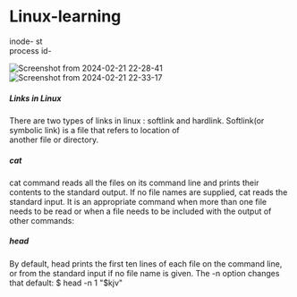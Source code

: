# Linux-learning
inode- st</br>
process id-</br>

![Screenshot from 2024-02-21 22-28-41](https://github.com/hawahari/Linux-learning/assets/149294262/6b16b1f1-2f67-48be-ab7c-c9cc54f685da)
![Screenshot from 2024-02-21 22-33-17](https://github.com/hawahari/Linux-learning/assets/149294262/b6a26c48-090c-4531-97c1-f9ec77f6dd11)
##### Links in Linux
There are two types of links in linux : softlink and hardlink. Softlink(or symbolic link) is a file that refers to location of </br>
another file or directory.</br>

##### cat
cat command reads all the files on its command line and prints their contents to the
standard output. If no file names are supplied, cat reads the standard input. It is an appropriate command when
more than one file needs to be read or when a file needs to be included with the output of other commands:

##### head
By default, head prints the first ten lines of each file on the command line, or from the standard input if no
file name is given. The -n option changes that default:
$ head -n 1 "$kjv"
